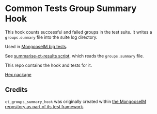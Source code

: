 # Common Tests Group Summary Hook

This hook counts successful and failed groups in the test suite.
It writes a `groups.summary` file into the suite log directory.

Used in [MongooseIM big tests](https://github.com/esl/MongooseIM/tree/master/big_tests).

See [summarise-ct-results script](https://github.com/esl/MongooseIM/blob/master/tools/summarise-ct-results), which
reads the `groups.summary` file.

This repo contains the hook and tests for it.

[Hex package](https://hex.pm/packages/ct_groups_summary_hook)

## Credits

`ct_groups_summary_hook` was originally created within [the MongooseIM repository as part of its test framework](https://github.com/esl/MongooseIM).
